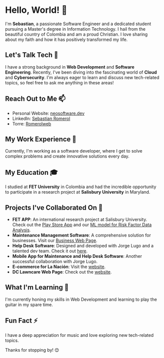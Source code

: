 # Hello, World! 👋

I'm **Sebastian**, a passionate Software Engineer and a dedicated student pursuing a Master's degree in Information Technology. I hail from the beautiful country of Colombia and am a proud Christian. I love sharing about my faith and how it has positively transformed my life.

## Let's Talk Tech 💬

I have a strong background in **Web Development** and **Software Engineering**. Recently, I've been diving into the fascinating world of **Cloud** and **Cybersecurity**. I'm always eager to learn and discuss new tech-related topics, so feel free to ask me anything in these areas!

## Reach Out to Me 📫

- Personal Website: [neosoftware.dev](https://neosoftware.dev/)
- LinkedIn: [Sebastian Romerol](https://www.linkedin.com/in/sebastian-romerol/)
- Torre: [Romerolweb](https://torre.co/Romerolweb)

## My Work Experience 🔭

Currently, I'm working as a software developer, where I get to solve complex problems and create innovative solutions every day.

## My Education 🎓

I studied at **FET University** in Colombia and had the incredible opportunity to participate in a research project at **Salisbury University** in Maryland.

## Projects I've Collaborated On 🚀

- **FET APP**: An international research project at Salisbury University. Check out the [Play Store App](https://play.google.com/store/apps/details?id=io.ionic.fet) and our [ML model for Risk Factor Data Analysis](https://github.com/Python-Neiva/risk-factors-covid19/blob/main/risk_factor_data_analysis.ipynb).
- **Maintenance Management Software**: A comprehensive solution for businesses. Visit our [Business Web Page](https://coldchaincolombiasas.co).
- **Help Desk Software**: Designed and developed with Jorge Lugo and a talented dev team. Check it out [here](https://coldchaincolombiasas.co).
- **Mobile App for Maintenance and Help Desk Software**: Another successful collaboration with Jorge Lugo.
- **E-commerce for La Nación**: Visit the [website](https://tienda.lanacion.com.co).
- **DC Lawncare Web Page**: Check out the [website](https://dclawncarellc.com).

## What I'm Learning 🌱

I'm currently honing my skills in Web Development and learning to play the guitar in my spare time.

## Fun Fact ⚡

I have a deep appreciation for music and love exploring new tech-related topics.

Thanks for stopping by! 😊
